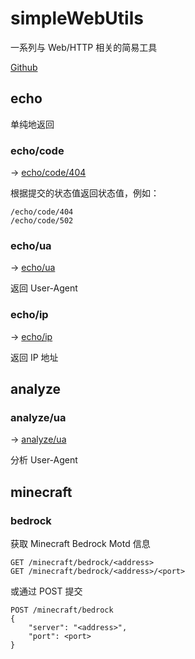 # simpleWebUtils

一系列与 Web/HTTP 相关的简易工具

[Github](https://github.com/gggxbbb/simpleWebUtils)

## echo

单纯地返回

### echo/code

-> [echo/code/404](https://t.gxb.icu/echo/code/404)

根据提交的状态值返回状态值，例如：
```
/echo/code/404
/echo/code/502
```

### echo/ua

-> [echo/ua](https://t.gxb.icu/echo/ua)

返回 User-Agent

### echo/ip
-> [echo/ip](https://t.gxb.icu/echo/ip)

返回 IP 地址

## analyze

### analyze/ua

-> [analyze/ua](https://t.gxb.icu/analyze/ua)

分析 User-Agent

## minecraft

### bedrock
获取 Minecraft Bedrock Motd 信息

```
GET /minecraft/bedrock/<address>
GET /minecraft/bedrock/<address>/<port>
```

或通过 POST 提交

```
POST /minecraft/bedrock
{
    "server": "<address>",
    "port": <port>
}
```
